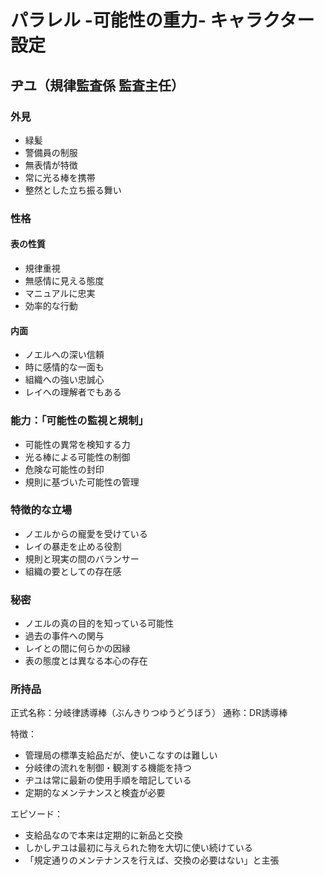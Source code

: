 # パラレル -可能性の重力- キャラクター設定

## ヂユ（規律監査係 監査主任）

### 外見
- 緑髪
- 警備員の制服
- 無表情が特徴
- 常に光る棒を携帯
- 整然とした立ち振る舞い

### 性格
#### 表の性質
- 規律重視
- 無感情に見える態度
- マニュアルに忠実
- 効率的な行動

#### 内面
- ノエルへの深い信頼
- 時に感情的な一面も
- 組織への強い忠誠心
- レイへの理解者でもある

### 能力：「可能性の監視と規制」
- 可能性の異常を検知する力
- 光る棒による可能性の制御
- 危険な可能性の封印
- 規則に基づいた可能性の管理

### 特徴的な立場
- ノエルからの寵愛を受けている
- レイの暴走を止める役割
- 規則と現実の間のバランサー
- 組織の要としての存在感

### 秘密
- ノエルの真の目的を知っている可能性
- 過去の事件への関与
- レイとの間に何らかの因縁
- 表の態度とは異なる本心の存在

### 所持品
正式名称：分岐律誘導棒（ぶんきりつゆうどうぼう）
通称：DR誘導棒

特徴：
- 管理局の標準支給品だが、使いこなすのは難しい
- 分岐律の流れを制御・観測する機能を持つ
- ヂユは常に最新の使用手順を暗記している
- 定期的なメンテナンスと検査が必要

エピソード：
- 支給品なので本来は定期的に新品と交換
- しかしヂユは最初に与えられた物を大切に使い続けている
- 「規定通りのメンテナンスを行えば、交換の必要はない」と主張